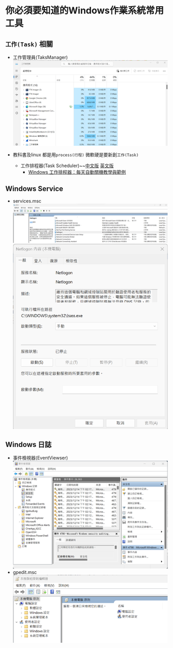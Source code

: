 # 你必須要知道的Windows作業系統常用工具


## `工作(Task)` 相關
- 工作管理員(TaksManager)
![win1.png](win1.png)

- 教科書及linux 都是用`process(行程)` 微軟硬是要新創`工作(Task)` 
  - 工作排程器(Task Scheduler)~~[中文版](https://learn.microsoft.com/zh-tw/windows/win32/taskschd/about-the-task-scheduler) [英文版](https://learn.microsoft.com/zh-tw/windows/win32/taskschd/task-scheduler-start-page)
    - [Windows 工作排程器：每天自動關機教學與範例](https://officeguide.cc/windows-task-scheduler-auto-shutdown-tutorial/)

## Windows Service
- services.msc
![win4.png](win4.png)
![win5.png](win5.png)

## Windows 日誌
- 事件檢視器(EventViewser)
![win2.png](win2.png)
- gpedit.msc
![win3.png](win3.png)
